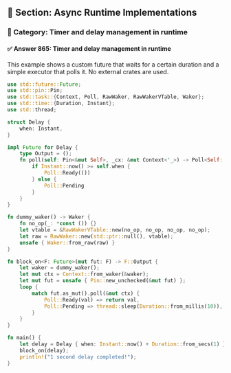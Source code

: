 ## 📘 Section: Async Runtime Implementations
### 🔹 Category: Timer and delay management in runtime
#### ✅ Answer 865: Timer and delay management in runtime

This example shows a custom future that waits for a certain duration and a simple executor that polls it. No external crates are used.

```rust
use std::future::Future;
use std::pin::Pin;
use std::task::{Context, Poll, RawWaker, RawWakerVTable, Waker};
use std::time::{Duration, Instant};
use std::thread;

struct Delay {
    when: Instant,
}

impl Future for Delay {
    type Output = ();
    fn poll(self: Pin<&mut Self>, _cx: &mut Context<'_>) -> Poll<Self::Output> {
        if Instant::now() >= self.when {
            Poll::Ready(())
        } else {
            Poll::Pending
        }
    }
}

fn dummy_waker() -> Waker {
    fn no_op(_: *const ()) {}
    let vtable = &RawWakerVTable::new(no_op, no_op, no_op, no_op);
    let raw = RawWaker::new(std::ptr::null(), vtable);
    unsafe { Waker::from_raw(raw) }
}

fn block_on<F: Future>(mut fut: F) -> F::Output {
    let waker = dummy_waker();
    let mut ctx = Context::from_waker(&waker);
    let mut fut = unsafe { Pin::new_unchecked(&mut fut) };
    loop {
        match fut.as_mut().poll(&mut ctx) {
            Poll::Ready(val) => return val,
            Poll::Pending => thread::sleep(Duration::from_millis(10)),
        }
    }
}

fn main() {
    let delay = Delay { when: Instant::now() + Duration::from_secs(1) };
    block_on(delay);
    println!("1 second delay completed!");
}
```
